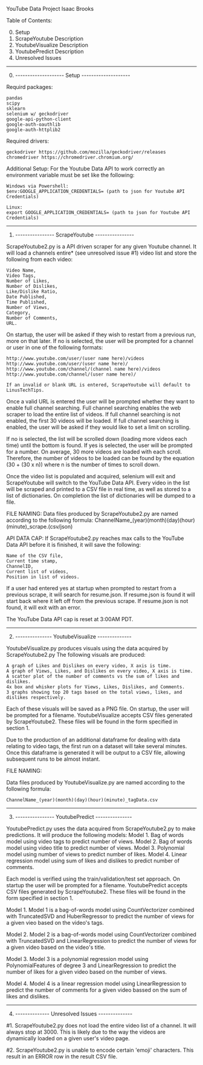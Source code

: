 YouTube Data Project
Isaac Brooks

Table of Contents:

0. Setup
1. ScrapeYoutube Description
2. YoutubeVisualize Description
3. YoutubePredict Description
4. Unresolved Issues

--------------------------------------------------



0. -------------------- Setup --------------------

Requird packages:

    pandas
    scipy
    sklearn
    selenium w/ geckodriver
    google-api-python-client
    google-auth-oauthlib
    google-auth-httplib2
    

Required drivers:
    
    geckodriver https://github.com/mozilla/geckodriver/releases
    chromedriver https://chromedriver.chromium.org/


Additional Setup:
For the Youtube Data API to work correctly an environment variable must be set like the following:

    Windows via Powershell:
    $env:GOOGLE_APPLICATION_CREDENTIALS= (path to json for Youtube API Credentials)

    Linux:
    export GOOGLE_APPLICATION_CREDENTIALS= (path to json for Youtube API Credentials)

--------------------------------------------------



1. ---------------- ScrapeYoutube ----------------

ScrapeYoutube2.py is a API driven scraper for any given Youtube channel.
It will load a channels entire* (see unresolved issue #1) video list and store the following from each video:

    Video Name,
    Video Tags,
    Number of Likes,
    Number of Dislikes,
    Like/Dislike Ratio,
    Date Published,
    Time Published,
    Number of Views,
    Category,
    Number of Comments,
    URL.

On startup, the user will be asked if they wish to restart from a previous run, more on that later.
If no is selected, the user will be prompted for a channel or user in one of the following formats:

    http://www.youtube.com/user/(user name here)/videos
    http://www.youtube.com/user/(user name here)/
    http://www.youtube.com/channel/(channel name here)/videos
    http://www.youtube.com/channel/(user name here)/

    If an invalid or blank URL is entered, ScrapeYoutube will default to LinusTechTips.

Once a valid URL is entered the user will be prompted whether they want to enable full channel searching.
Full channel searching enables the web scraper to load the entire list of videos.
If full channel searching is not enabled, the first 30 videos will be loaded.
If full channel searching is enabled, the user will be asked if they would like to set a limit on scrolling.

If no is selected, the list will be scrolled down (loading more videos each time) until the bottom is found.
If yes is selected, the user will be prompted for a number. On average, 30 more videos are loaded with each scroll.
Therefore, the number of videos to be loaded can be found by the equation (30 + (30 x n)) where n is the number of times to scroll down.

Once the video list is populated and acquired, selenium will exit and ScrapeYoutube will switch to the YouTube Data API.
Every video in the list will be scraped and printed to a CSV file in real time, as well as stored to a list of dictionaries.
On completion the list of dictionaries will be dumped to a file.

FILE NAMING:
Data files produced by ScrapeYoutube2.py are named according to the following formula:
ChannelName_(year)(month)(day)(hour)(minute)_scrape.(csv/json)

API DATA CAP:
If ScrapeYoutube2.py reaches max calls to the YouTube Data API before it is finished, it will save the following:

    Name of the CSV file,
    Current time stamp,
    ChannelID,
    Current list of videos,
    Position in list of videos.

If a user had entered yes at startup when prompted to restart from a previous scrape, it will search for resume.json.
If resume.json is found it will start back where it left off from the previous scrape.
If resume.json is not found, it will exit with an error.

The YouTube Data API cap is reset at 3:00AM PDT.

--------------------------------------------------



2. --------------- YoutubeVisualize --------------

YoutubeVisualize.py produces visuals using the data acquired by ScrapeYoutube2.py
The following visuals are produced:

    A graph of Likes and Dislikes on every video, X axis is time.
    A graph of Views, Likes, and Dislikes on every video, X axis is time.
    A scatter plot of the number of comments vs the sum of likes and dislikes.
    4x box and whisker plots for Views, Likes, Dislikes, and Comments.
    3 graphs showing top 20 tags based on the total views, likes, and dislikes respectively.

Each of these visuals will be saved as a PNG file.
On startup, the user will be prompted for a filename. YoutubeVisualize accepts CSV files generated by ScrapeYoutube2.
These files will be found in the form specified in section 1.

Due to the production of an additional dataframe for dealing with data relating to video tags, the first run on a
dataset will take several minutes. Once this dataframe is generated it will be output to a CSV file, allowing subsequent
runs to be almost instant.

FILE NAMING:

Data files produced by YoutubeVisualize.py are named according to the following formula:

    ChannelName_(year)(month)(day)(hour)(minute)_tagData.csv

--------------------------------------------------



3. ---------------- YoutubePredict ---------------

YoutubePredict.py uses the data acquired from ScrapeYoutube2.py to make predictions.
It will produce the following models:
    Model 1. Bag of words model using video tags to predict number of views.
    Model 2. Bag of words model using video title to predict number of views.
    Model 3. Polynomial model using number of views to predict number of likes.
    Model 4. Linear regression model using sum of likes and dislikes to predict number of comments.

Each model is verified using the train/validation/test set approach.
On startup the user will be prompted for a filename. YoutubePredict accepts CSV files generated by ScrapeYoutube2.
These files will be found in the form specified in section 1.

Model 1.
    Model 1 is a bag-of-words model using CountVectorizer combined with TruncatedSVD and HuberRegressor to
    predict the number of views for a given vieo based on the video's tags.

Model 2.
    Model 2 is a bag-of-words model using CountVectorizer combined with TruncatedSVD and LinearRegression to 
    predict the number of views for a given video based on the video's title.

Model 3.
    Model 3 is a polynomial regression model using PolynomialFeatures of degree 3 and LinearRegression to predict
    the number of likes for a given video based on the number of views.

Model 4.
    Model 4 is a linear regression model using LinearRegression to predict the number of comments for a given
    video bassed on the sum of likes and dislikes.

--------------------------------------------------



4. -------------- Unresolved Issues --------------

#1. ScrapeYoutube2.py does not load the entire video list of a channel. It will always stop at 3000.
    This is likely due to the way the videos are dynamically loaded on a given user's video page.

#2. ScrapeYoutube2.py is unable to encode certain 'emoji' characters. This result in an ERROR row in
    the result CSV file.

